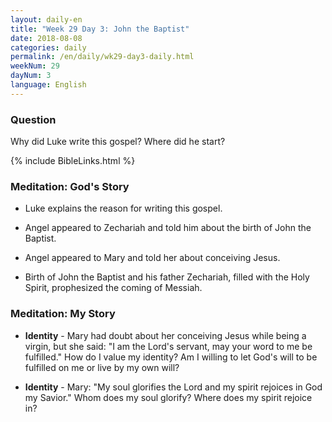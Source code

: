 ```yaml
---
layout: daily-en
title: "Week 29 Day 3: John the Baptist"
date: 2018-08-08 
categories: daily
permalink: /en/daily/wk29-day3-daily.html
weekNum: 29
dayNum: 3
language: English
---
```


### Question     
Why did Luke write this gospel? Where did he start?

{% include BibleLinks.html %} 

### Meditation: God's Story   
+ Luke explains the reason for writing this gospel. 

+ Angel appeared to Zechariah and told him about the birth of John the Baptist. 

+ Angel appeared to Mary and told her about conceiving Jesus. 

+ Birth of John the Baptist and his father Zechariah, filled with the Holy Spirit, prophesized the coming of Messiah.  

### Meditation: My Story   
+ **Identity** - Mary had doubt about her conceiving Jesus while being a virgin, but she said: "I am the Lord's servant, may your word to me be fulfilled." How do I value my identity? Am I willing to let God's will to be fulfilled on me or live by my own will? 

+ **Identity** - Mary: "My soul glorifies the Lord and my spirit rejoices in God my Savior." Whom does my soul glorify? Where does my spirit rejoice in? 
